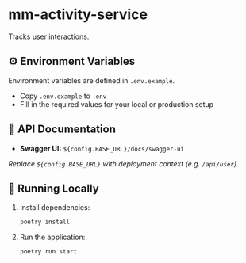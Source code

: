 # mm-activity-service
Tracks user interactions.

## ⚙️ Environment Variables

Environment variables are defined in `.env.example`.

- Copy `.env.example` to `.env`
- Fill in the required values for your local or production setup

## 📄 API Documentation

- **Swagger UI:** `${config.BASE_URL}/docs/swagger-ui`

_Replace `${config.BASE_URL}` with deployment context (e.g. `/api/user`)._

## 🚀 Running Locally
1. Install dependencies:
   ```bash
   poetry install
   ```
2. Run the application:
   ```bash
   poetry run start
   ```